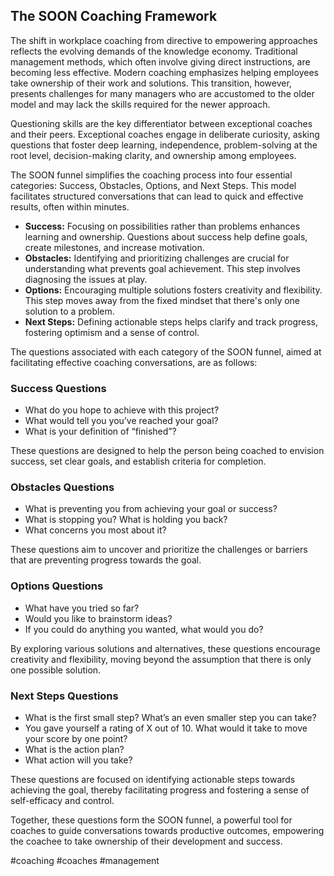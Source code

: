 ## The SOON Coaching Framework

The shift in workplace coaching from directive to empowering approaches reflects the evolving demands of the knowledge economy. Traditional management methods, which often involve giving direct instructions, are becoming less effective. Modern coaching emphasizes helping employees take ownership of their work and solutions. This transition, however, presents challenges for many managers who are accustomed to the older model and may lack the skills required for the newer approach.

Questioning skills are the key differentiator between exceptional coaches and their peers. Exceptional coaches engage in deliberate curiosity, asking questions that foster deep learning, independence, problem-solving at the root level, decision-making clarity, and ownership among employees.

The SOON funnel simplifies the coaching process into four essential categories: Success, Obstacles, Options, and Next Steps. This model facilitates structured conversations that can lead to quick and effective results, often within minutes.

- **Success:** Focusing on possibilities rather than problems enhances learning and ownership. Questions about success help define goals, create milestones, and increase motivation.
- **Obstacles:** Identifying and prioritizing challenges are crucial for understanding what prevents goal achievement. This step involves diagnosing the issues at play.
- **Options:** Encouraging multiple solutions fosters creativity and flexibility. This step moves away from the fixed mindset that there's only one solution to a problem.
- **Next Steps:** Defining actionable steps helps clarify and track progress, fostering optimism and a sense of control.

The questions associated with each category of the SOON funnel, aimed at facilitating effective coaching conversations, are as follows:

### Success Questions

- What do you hope to achieve with this project?
- What would tell you you’ve reached your goal?
- What is your definition of “finished”?

These questions are designed to help the person being coached to envision success, set clear goals, and establish criteria for completion.

### Obstacles Questions

- What is preventing you from achieving your goal or success?
- What is stopping you? What is holding you back?
- What concerns you most about it?

These questions aim to uncover and prioritize the challenges or barriers that are preventing progress towards the goal.

### Options Questions

- What have you tried so far?
- Would you like to brainstorm ideas?
- If you could do anything you wanted, what would you do?

By exploring various solutions and alternatives, these questions encourage creativity and flexibility, moving beyond the assumption that there is only one possible solution.

### Next Steps Questions

- What is the first small step? What’s an even smaller step you can take?
- You gave yourself a rating of X out of 10. What would it take to move your score by one point?
- What is the action plan?
- What action will you take?

These questions are focused on identifying actionable steps towards achieving the goal, thereby facilitating progress and fostering a sense of self-efficacy and control.

Together, these questions form the SOON funnel, a powerful tool for coaches to guide conversations towards productive outcomes, empowering the coachee to take ownership of their development and success.

<!-- Keywords -->
#coaching #coaches #management
<!-- /Keywords -->
